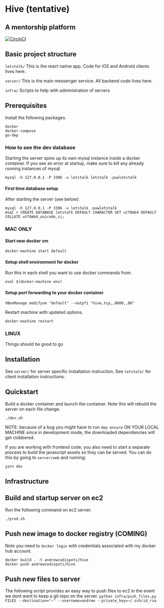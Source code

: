 # Hive (tentative)
## A mentorship platform
[![CircleCI](https://circleci.com/gh/andrew749/letstalk.svg?style=svg&circle-token=188ccb7b28649151618bf95dd0259cd67a5a1b9f)](https://circleci.com/gh/andrew749/letstalk)

## Basic project structure

`letstalk/`
This is the react native app. Code for iOS and Android clients lives here.

`server/`
This is the main messenger service. All backend code lives here.

`infra/`
Scripts to help with administration of servers


## Prerequisites
Install the following packages.
```
docker
docker-compose
go-dep
```

### How to see the dev database
Starting the server spins up its own mysql instance inside a docker container. If you see an error at startup, make sure to kill any already running instances of mysql.
```
mysql -h 127.0.0.1 -P 3306 -u letstalk letstalk -puwletstalk
```

#### First time database setup
After starting the server (see below):
```
mysql -h 127.0.0.1 -P 3306 -u letstalk -puwletstalk
msql > CREATE DATABASE letstalk DEFAULT CHARACTER SET utf8mb4 DEFAULT COLLATE utf8mb4_unicode_ci;
```

### MAC ONLY

#### Start new docker vm
```
docker-machine start default
```

#### Setup shell environment for docker
Run this in each shell you want to use docker commands from.
```
eval $(docker-machine env)
```

#### Setup port forwarding to your docker container

```
VBoxManage modifyvm "default" --natpf1 "hive,tcp,,8000,,80"
```

Restart machine with updated options.
```
docker-machine restart
```

### LINUX
Things should be good to go

## Installation
See `server/` for server specific installation instruction. See `letstalk/` for client installation instructions.

## Quickstart
Build a docker container and launch the container. Note this will rebuild the server on each file change.
```
./dev.sh
```
NOTE: because of a bug you might have to run `dep ensure` ON YOUR LOCAL MACHINE
since in development mode, the downloaded dependencies will get clobbered.

If you are working with frontend code, you also need to start a separate process
to build the javascript assets so they can be served. You can do this by going to
`server/web` and running:

```
yarn dev
```

## Infrastructure

## Build and startup server on ec2
Run the following command on ec2 server.
```
./prod.sh
```

## Push new image to docker registry (COMING)
Note you need to `docker login` with credentials associated with my docker hub account.
```
docker build . -t andrewcodispoti/hive
docker push andrewcodispoti/hive
```

## Push new files to server
The following script provides an easy way to push files to ec2 in the event we dont want to keep a git repo on the server.
```python infra/push_files.py FILES --destination="~" --username=andrew --private_key=~/.ssh/id_rsa```
